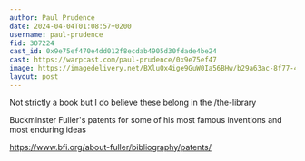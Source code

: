 ```yaml
---
author: Paul Prudence
date: 2024-04-04T01:08:57+0200
username: paul-prudence
fid: 307224
cast_id: 0x9e75ef470e4dd012f8ecdab4905d30fdade4be24
cast: https://warpcast.com/paul-prudence/0x9e75ef47
image: https://imagedelivery.net/BXluQx4ige9GuW0Ia56BHw/b29a63ac-8f77-4ac2-cd6c-49c716274300/original
layout: post
---
```

Not strictly a book but I do believe these belong in the /the-library   
  
Buckminster Fuller's patents for some of his most famous inventions and most enduring ideas  
  
https://www.bfi.org/about-fuller/bibliography/patents/  

<img src='https://imagedelivery.net/BXluQx4ige9GuW0Ia56BHw/b29a63ac-8f77-4ac2-cd6c-49c716274300/original' alt='' referrerpolicy='no-referrer'/>
<img src='https://imagedelivery.net/BXluQx4ige9GuW0Ia56BHw/ee678e02-99a7-420a-850a-de3550e68200/original' alt='' referrerpolicy='no-referrer'/>